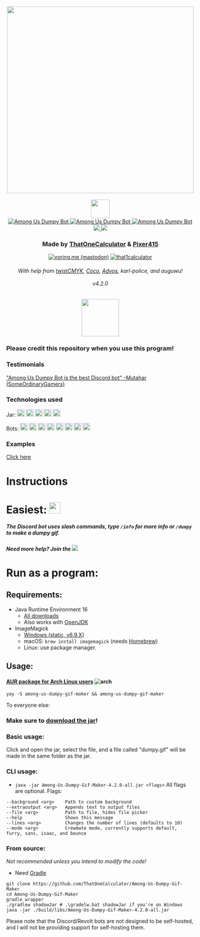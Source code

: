 <p align="center">
   <!--<br>
   <a href="https://app.revolt.chat/bot/01FQ1AMSEKYQM3Z7ZNJZVQ3DNA" target="blank"><img src="https://shields.io/badge/invite_the-revolt_bot-FC4454?logo=rakuten&style=for-the-badge" height="35"/></a>-->
   <br>
   <a href="https://dumpy.t1c.dev"><img align="center" src="https://user-images.githubusercontent.com/44733677/147306225-acb0d9e9-8f4d-4f68-8f4a-eb2258556f07.png" width="500"/></a><br>
   <br>
   <a href="https://discord.com/api/oauth2/authorize?client_id=847164104161361921&permissions=117760&scope=bot%20applications.commands" target="blank"><img src="https://shields.io/badge/invite_the-discord_bot-5865F2?logo=discord&style=for-the-badge&logoColor=ffffff" height="50"/></a>
   <br>
   <a href="https://top.gg/bot/847164104161361921/">
      <img src="https://top.gg/api/widget/status/847164104161361921.svg" alt="Among Us Dumpy Bot" />
   </a> <a href="https://top.gg/bot/847164104161361921/">
      <img src="https://top.gg/api/widget/servers/847164104161361921.svg" alt="Among Us Dumpy Bot" />
   </a> <a href="https://top.gg/bot/847164104161361921/">
      <img src="https://top.gg/api/widget/upvotes/847164104161361921.svg" alt="Among Us Dumpy Bot" />
   </a>
   <br>
   <a href="https://github.com/ThatOneCalculator/Among-Us-Dumpy-Gif-Maker/releases/latest">
      <img src="https://img.shields.io/github/downloads/ThatOneCalculator/Among-Us-Dumpy-Gif-Maker/total?label=jar%20downloads&logo=java&color=234b24" />
   </a>
   <a href="https://discord.gg/Z7UZPR3bbW/">
      <img src="https://img.shields.io/discord/716364441658327120?&color=5865f2&logo=discord&logoColor=ffffff&label=support%20server"/>
   </a>
</p>

<h3 align="center">Made by <a href="https://t1c.dev">ThatOneCalculator</a> & <a href="https://twitter.com/pixer415">Pixer415</a></h3>
<p align="center">
   <a rel="me" href="https://voring.me/@thatonecalculator"><img src="https://shields.io/mastodon/follow/106683823610478858?domain=https%3A%2F%2Fvoring.me%2F&logo=mastodon&style=for-the-badge&color=3088D4" alt="voring.me (mastodon)"/></a>
   <a href="https://twitter.com/pixer415" target="blank"><img src="https://img.shields.io/twitter/follow/pixer415?logo=twitter&style=for-the-badge&color=1DA1F2" alt="that1calculator"/></a>
<h6 align="center"> With help from <a href="https://twitter.com/twistCMYK">twistCMYK</a>, <a href="https://twitter.com/CocotheMunchkin">Coco</a>, <a href="https://twitter.com/AdvosArt">Advos</a>, karl-police, and auguwu!<br><br>v4.2.0</h6>
<div align="center"> <img src="https://cdn.discordapp.com/icons/849516341933506561/a_d4c89d8bd30a116e8ea3808478f73387.gif" height=100></div>
</p>

### Please credit this repository when you use this program!

### Testimonials

["Among Us Dumpy Bot is the best Discord bot" -Mutahar (SomeOrdinaryGamers)](https://youtube.com/clip/Ugkxu7XdTjB6B15ZLTeorgE5x-0rT1IsOD4X)

### Technologies used
Jar: <a href="https://java.com"><img src="https://www.vectorlogo.zone/logos/java/java-icon.svg" height=20/></a> <a href="https://openjdk.java.net/"><img src="https://user-images.githubusercontent.com/44733677/148750659-ebcfbbc9-f38b-40f9-a5fd-cec927d61dff.png" height=20/></a> <a href="https://gradle.com"><img src="https://gradle.com/wp-content/themes/fuel/assets/img/branding/gradle-elephant-icon-dark-green.svg" height=20/></a> <a href="https://imperceptiblethoughts.com/shadow/"><img src="https://imperceptiblethoughts.com/shadow/logo.svg" height=20/></a> <a href="https://commons.apache.org/proper/commons-cli/"><img src="https://cdn.discordapp.com/attachments/810799100940255260/923746275000713286/New_Project.png" height=20/></a>

Bots: <a href="https://python.org"><img src="https://upload.wikimedia.org/wikipedia/commons/thumb/c/c3/Python-logo-notext.svg/1200px-Python-logo-notext.svg.png" height=20/></a> <a href="https://disnake.dev"><img src="https://disnake.dev/assets/disnake-logo.png" height=20/></a> <a href="https://python-pillow.org/"><img src="https://warehouse-camo.ingress.cmh1.psfhosted.org/03c911d36c5cddd9da826125407e4f65a04de2e1/68747470733a2f2f7261772e67697468756275736572636f6e74656e742e636f6d2f707974686f6e2d70696c6c6f772f70696c6c6f772d6c6f676f2f6d61737465722f70696c6c6f772d6c6f676f2d323438783235302e706e67" height=20/></a> <a href="https://github.com/mongodb/mongo-python-driver"><img src="https://cdn.discordapp.com/attachments/810799100940255260/923740541181624360/mongodb_logo_icon_170943.svg" height=20/></a> <a href="https://github.com/Iapetus-11/betterstatcord.py/"><img src="https://cdn.discordapp.com/attachments/810799100940255260/923742999542910976/ezgif-3-e69063bb05.png" height=20/></a> <a href="https://some-random-api.ml/"><img src="https://cdn.discordapp.com/icons/486116455163625513/68ca7ead0e6b911e6226f18173447e7a.webp?size=160" height=20/></a> <a href="https://top.gg"><img src="https://blog.top.gg/favicon.png" height=20/></a> <a href="https://github.com/Zomatree/revolt.py"><img src="https://user-images.githubusercontent.com/44733677/148749964-302d8640-472b-4635-8ac7-d4d1ab9a14f7.png" height=20/></a>

### Examples
[Click here](https://dumpy.t1c.dev/examples)

# Instructions

# Easiest: <a href="https://discord.com/api/oauth2/authorize?client_id=847164104161361921&permissions=117760&scope=bot%20applications.commands" target="blank"><img src="https://shields.io/badge/invite_the-discord_bot-5865F2?logo=discord&style=for-the-badge&logoColor=ffffff" height="30"/></a><!-- or <a href="https://app.revolt.chat/bot/01FQ1AMSEKYQM3Z7ZNJZVQ3DNA" target="blank"><img src="https://shields.io/badge/invite_the-revolt_bot-FC4454?logo=rakuten&style=for-the-badge" height="25"/></a>-->
##### The Discord bot uses slash commands, type `/info` for more info or `/dumpy` to make a dumpy gif.
##### Need more help? Join the <a href="https://discord.gg/Z7UZPR3bbW/"><img src="https://img.shields.io/discord/716364441658327120?style=flat-square&color=5865f2&logo=discord&logoColor=ffffff&label=support%20server!"/></a>
<!--##### The Revolt bot uses the `!!` prefix, type `!!help` in Revolt for more info.-->

# Run as a program:
## Requirements:
- Java Runtime Environment 16
    - [All downloads](https://www.oracle.com/java/technologies/javase-jdk16-downloads.html)
    - Also works with [OpenJDK](https://adoptium.net/?variant=openjdk16)
- ImageMagick
    - [Windows (static, v6.9.X)](https://archive.org/download/image-magick-6.9.12-19-q-16-x-64-static/ImageMagick-6.9.12-19-Q16-x64-static.exe)
    - macOS: `brew install imagemagick` (needs [Homebrew](https://brew.sh/))
    - Linux: use package manager.

## Usage:

#### [AUR package for Arch Linux users](https://aur.archlinux.org/packages/among-us-dumpy-gif-maker/) ![arch](https://media.discordapp.net/attachments/810799100940255260/838491685892784178/ezgif-6-fd025aa8c722.png)
`yay -S among-us-dumpy-gif-maker && among-us-dumpy-gif-maker`

To everyone else:

### Make sure to [download the jar](https://github.com/ThatOneCalculator/Among-Us-Dumpy-Gif-Maker/releases/download/v4.2.0/Among-Us-Dumpy-Gif-Maker-4.2.0-all.jar)!

### Basic usage:
Click and open the jar, select the file, and a file called "dumpy.gif" will be made in the same folder as the jar.

### CLI usage:
- `java -jar Among-Us-Dumpy-Gif-Maker-4.2.0-all.jar <flags>`
All flags are optional.
Flags:
```
--background <arg>    Path to custom background
--extraoutput <arg>   Appends text to output files
--file <arg>          Path to file, hides file picker
--help                Shows this message
--lines <arg>         Changes the number of lines (defaults to 10)
--mode <arg>          Crewmate mode, currently supports default, furry, sans, isaac, and bounce
```

### From source:
*Not recommended unless you intend to modify the code!*
- Need [Gradle](https://gradle.org/)
```
git clone https://github.com/ThatOneCalculator/Among-Us-Dumpy-Gif-Maker
cd Among-Us-Dumpy-Gif-Maker
gradle wrapper
./gradlew shadowJar # .\gradelw.bat shadowJar if you're on Windows
java -jar ./build/libs/Among-Us-Dumpy-Gif-Maker-4.2.0-all.jar
```

Please note that the Discord/Revolt bots are not designed to be self-hosted, and I will not be providing support for self-hosting them.
